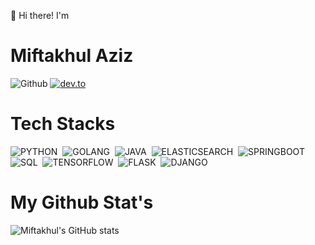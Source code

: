 👋 Hi there! I'm
# **Miftakhul Aziz**

![Github](https://img.shields.io/github/followers/amifth?style=social)
[![dev.to](https://img.shields.io/badge/-Miftakhul%20Aziz-blue?style=flat&logo=linkedin)](https://www.linkedin.com/in/amift)
##
# **Tech Stacks**
![PYTHON](https://img.shields.io/badge/-PYTHON-010b1f?style=flat&logo=python)&nbsp;
![GOLANG](https://img.shields.io/badge/-GOLANG-010b1f?style=flat&logo=go)&nbsp;
![JAVA](https://img.shields.io/badge/-JAVA-010b1f?style=flat&logo=java)&nbsp;
![ELASTICSEARCH](https://img.shields.io/badge/-ELASTICSEARCH-010b1f?style=flat&logo=elastic)&nbsp;
![SPRINGBOOT](https://img.shields.io/badge/-SPRINGBOOT-010b1f?style=flat&logo=springboot)&nbsp;
![SQL](https://img.shields.io/badge/-MYSQL-010b1f?style=flat&logo=mysql)&nbsp;
![TENSORFLOW](https://img.shields.io/badge/-TENSORFLOW-010b1f?style=flat&logo=tensorflow)&nbsp;
![FLASK](https://img.shields.io/badge/-FLASK-010b1f?style=flat&logo=flask)&nbsp;
![DJANGO](https://img.shields.io/badge/-DJANGO-010b1f?style=flat&logo=django)&nbsp;

## 
# **My Github Stat's**
![Miftakhul's GitHub stats](https://github-readme-stats-eight-theta.vercel.app/api?username=amifth&show_icons=true&theme=gotham&include_all_commits=true&count_private=true)
 
<!-- # Currently perform as Data Engineer -->
<!-- ## -->

<!-- ### About me -->

<!-- #### #Pythonista -->
<!-- - 🔭 I’m currently working on ... -->
<!-- - 👯 I’m looking to collaborate on github -->
<!-- -  I’m currently learning artificial intelligence and fullstack data science
-  I’m looking for help with github stackoverflow and google
-  Ask me about coders, data science and future
-  How to reach me: can email me or dm me on instagram account https://www.instagram.com/amift_/
-  Pronouns: phoneix
-  Fun fact: funny, smart, good personality, out of the box, photography, travelling -->

<!-- A Bachelor's degree in Informatics Engineer from the Sumatra Institute of Technology with a StartUp Passion, AI Engineer and Data Science background is accustomed to using the programming languages Python, Java, Javascript, Anaconda, Linux, TensorFlow, Keras, Scikit-learn, OpenCV, Github, Pandas, Matplotlib and Other i have experience in Deep Learning
 -->
<!-- ## LinkedIn &nbsp;

<a href="https://www.linkedin.com/in/miftakhulaziz03/" target="_blank"> <img src="https://raw.githubusercontent.com/devicons/devicon/master/icons/linkedin/linkedin-original.svg" alt="linkedin" width="60" height="60"/></a> -->

<!-- 🚀 Let me introduce myself, Currently a graduate of Computer Science from the Sumatra Institute of Technology with a data science background is accustomed to using the programming languages Python, Java, Javascript, Anaconda, Linux, TensorFlow, Keras, Scikit-learn, OpenCV, Github, Pandas, Matplotlib. -->

<!-- ### Linkedin : <br> <br>
<a href="https://www.linkedin.com/in/miftakhulaziz03/" target="_blank"> <img src="https://raw.githubusercontent.com/devicons/devicon/master/icons/linkedin/linkedin-original.svg" alt="linkedin" width="60" height="60"/></a> &nbsp; -->
<!-- <a href="https://github.com/miftakhulaziz03" target="_blank"> <img src="https://raw.githubusercontent.com/devicons/devicon/master/icons//github/github-original-wordmark.svg" alt="github" width="60" height="60"/></a>
 -->

<!-- 
###### TensorFlow | Keras | Pandas | Numpy | Scikit-Learn | Scipy | Elastic Search | Apache Spark |
###### Anaconda | Jupyter-Lab | OpenCV | Matplotlib | Seaborn | Plotly | Kibana | Python | Go
 -->
<!-- ![Anaconda](https://img.shields.io/badge/-Anaconda-05122A?style=flat&logo=anaconda)&nbsp; -->
<!-- ![Keras](https://img.shields.io/badge/-Keras-05122A?style=flat&logo=keras)&nbsp; -->
<!-- ![Pandas](https://img.shields.io/badge/-Pandas-05122A?style=flat&logo=pandas)&nbsp; -->
<!-- ![Kibana](https://img.shields.io/badge/-Kibana-05122A?style=flat&logo=kibana)&nbsp; -->
<!-- ![SKlearn](https://img.shields.io/badge/-ScikitLearn-05122A?style=flat&logo=scikitlearn)&nbsp; -->
<!-- ![Numpy](https://img.shields.io/badge/-Numpy-05122A?style=flat&logo=numpy)&nbsp; -->
<!-- ![OpenCV](https://img.shields.io/badge/-OpenCV-05122A?style=flat&logo=opencv)&nbsp; -->
<!-- ![Node.js](https://img.shields.io/badge/-VSCode-05122A?style=flat&logo=visualstudiocode)&nbsp; -->
<!-- ![JavaScript](https://img.shields.io/badge/-JavaScript-05122A?style=flat&logo=javascript)&nbsp; -->
<!-- ![React](https://img.shields.io/badge/-React-05122A?style=flat&logo=react)&nbsp; -->
<!-- ![Node.js](https://img.shields.io/badge/-Node.js-05122A?style=flat&logo=node.js)&nbsp; -->
<!-- ![Node.js](https://img.shields.io/badge/-Golang-05122A?style=flat&logo=go)&nbsp; -->
<!-- ![Node.js](https://img.shields.io/badge/-MongoDB-05122A?style=flat&logo=mongodb)&nbsp; -->
<!-- ![Node.js](https://img.shields.io/badge/-Swagger-05122A?style=flat&logo=swagger)&nbsp; -->
<!-- ![Node.js](https://img.shields.io/badge/-GitHub-05122A?style=flat&logo=github)&nbsp; -->
<!-- #### Programming -->

<!-- <br>
<p align="left">
<a href="#" target="_blank"> <img src="https://raw.githubusercontent.com/devicons/devicon/master/icons/python/python-original.svg" alt="python" width="40" height="40"/></a> &nbsp;
<a href="#" target="_blank"> <img src="https://raw.githubusercontent.com/xtenzQ/xtenzQ/master/icons/tensorflow.svg" alt="python" width="40" height="40"/></a> &nbsp; -->
<!-- <a href="#" target="_blank"> <img src="https://raw.githubusercontent.com/devicons/devicon/master/icons/jupyter/jupyter-original-wordmark.svg" alt="jupyter" width="60" height="60"/></a> &nbsp; -->
<!-- <a href="#" target="_blank"> <img src="https://raw.githubusercontent.com/devicons/devicon/master/icons/javascript/javascript-original.svg" alt="javascript" width="40" height="40"/></a> &nbsp;
<a href="#" target="_blank"> <img src="https://raw.githubusercontent.com/devicons/devicon/master/icons/java/java-original.svg" alt="java" width="40" height="40"/></a> &nbsp;
<a href="#" target="_blank"> <img src="https://raw.githubusercontent.com/devicons/devicon/master/icons/go/go-original.svg" alt="java" width="40" height="40"/></a> &nbsp; -->
<!-- <a href="#" target="_blank"> <img src="https://www.vectorlogo.zone/logos/dartlang/dartlang-icon.svg" alt="dart" width="60" height="60"/> </a> &nbsp;
<a href="#" target="_blank"> <img src="https://reactnative.dev/img/header_logo.svg" alt="reactnative" width="60" height="60"/> </a> &nbsp;
<a href="#" target="_blank"> <img src="https://www.vectorlogo.zone/logos/flutterio/flutterio-icon.svg" alt="flutter" width="60" height="60"/> </a> &nbsp;
<a href="#" target="_blank"> <img src="https://raw.githubusercontent.com/devicons/devicon/master/icons/nodejs/nodejs-original-wordmark.svg" alt="nodejs" width="60" height="60"/> </a> &nbsp;
<a href="#" target="_blank"> <img src="https://raw.githubusercontent.com/devicons/devicon/master/icons/express/express-original-wordmark.svg" alt="express" width="60" height="60"/> </a> &nbsp;
<a href="#" target="_blank"> <img src="https://raw.githubusercontent.com/devicons/devicon/master/icons/mongodb/mongodb-original-wordmark.svg" alt="mongodb" width="60" height="60"/> </a> &nbsp;
<a href="#" target="_blank"> <img src="https://raw.githubusercontent.com/devicons/devicon/master/icons/redux/redux-original.svg" alt="redux" width="60" height="60"/> </a> &nbsp;
<a href="#" target="_blank"> <img src="https://www.vectorlogo.zone/logos/getpostman/getpostman-icon.svg" alt="postman" width="60" height="60"/> </a> &nbsp; -->
</p>

<!--
#### Frameworks
```
Node Js | Django | Flask
```
-->

<!-- https://github-readme-stats-eight-theta.vercel.app/api?username=miftakhulaziz03&show_icons=true&theme=algolia&include_all_commits=true&count_private=true> -->

 
<!-- ![Miftakhul's GitHub stats](https://github-readme-stats.vercel.app/api?username=miftakhulaziz03&include_all_commits=true&count_private=true)

[![Top Langs](https://github-readme-stats.vercel.app/api/top-langs/?username=miftakhulaziz03&layout=compact)](https://github.com/miftakhulaziz03/) -->

<!--
 [![willianrod's wakatime stats](https://github-readme-stats.vercel.app/api/wakatime?username=willianrod)](https://github.com/anuraghazra/github-readme-stats)
<img height="auto" float="right" src="https://github-readme-stats-eight-theta.vercel.app/api/top-langs/?username=miftakhulaziz03&layout=compact&langs_count=8&theme=algolia"/>
-->
</p>
<!--
**mift019/mift019** is a ✨ _special_ ✨ repository because its `README.md` (this file) appears on your GitHub profile.

Here are some ideas to get you started:

- 🔭 I’m currently working on ...
- 🌱 I’m currently learning ...
- 👯 I’m looking to collaborate on ...
- 🤔 I’m looking for help with ...
- 💬 Ask me about ...
- 📫 How to reach me: ...
- 😄 Pronouns: ...
- ⚡ Fun fact: ...

-->
